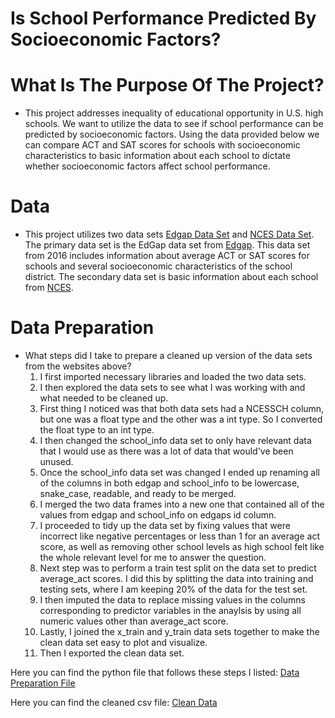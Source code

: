 # Is School Performance Predicted By Socioeconomic Factors?

# What Is The Purpose Of The Project?
- This project addresses inequality of educational opportunity in U.S. high schools. We want to utilize the data to see if school performance can be predicted by socioeconomic factors. Using the data provided below we can compare ACT and SAT scores for schools with socioeconomic characteristics to basic information about each school to dictate whether socioeconomic factors affect school performance.  

# Data
- This project utilizes two data sets [Edgap Data Set](https://github.com/varelandrew/Education/blob/main/EdGap_data.xlsx) and [NCES Data Set](https://www.dropbox.com/s/lkl5nvcdmwyoban/ccd_sch_029_1617_w_1a_11212017.csv?dl=0). The primary data set is the EdGap data set from [Edgap](https://www.edgap.org/#5/37.875/-96.987). This data set from 2016 includes information about average ACT or SAT scores for schools and several socioeconomic characteristics of the school district. The secondary data set is basic information about each school from [NCES](https://nces.ed.gov/ccd/pubschuniv.asp).

# Data Preparation
- What steps did I take to prepare a cleaned up version of the data sets from the websites above?
  1. I first imported necessary libraries and loaded the two data sets.
  2. I then explored the data sets to see what I was working with and what needed to be cleaned up.
  3. First thing I noticed was that both data sets had a NCESSCH column, but one was a float type and the other was a int type. So I converted the float type to an int type.
  4. I then changed the school_info data set to only have relevant data that I would use as there was a lot of data that would've been unused.
  5. Once the school_info data set was changed I ended up renaming all of the columns in both edgap and school_info to be lowercase, snake_case, readable, and ready to be merged.
  6. I merged the two data frames into a new one that contained all of the values from edgap and school_info on edgaps id column.
  7. I proceeded to tidy up the data set by fixing values that were incorrect like negative percentages or less than 1 for an average act score, as well as removing other school levels as high school felt like the whole relevant level for me to answer the question.
  8. Next step was to perform a train test split on the data set to predict average_act scores. I did this by splitting the data into training and testing sets, where I am keeping 20% of the data for the test set.
  9. I then imputed the data to replace missing values in the columns corresponding to predictor variables in the anaylsis by using all numeric values other than average_act score.
  10. Lastly, I joined the x_train and y_train data sets together to make the clean data set easy to plot and visualize.
  11. Then I exported the clean data set.
  
 Here you can find the python file that follows these steps I listed: [Data Preparation File](https://github.com/varelandrew/Education/blob/main/Andrew_Varela_DATA_3320_Education_Inequality_Data_Preparation_Template.ipynb)
 
 Here you can find the cleaned csv file: [Clean Data](https://github.com/varelandrew/Education/blob/main/clean_education.csv)
